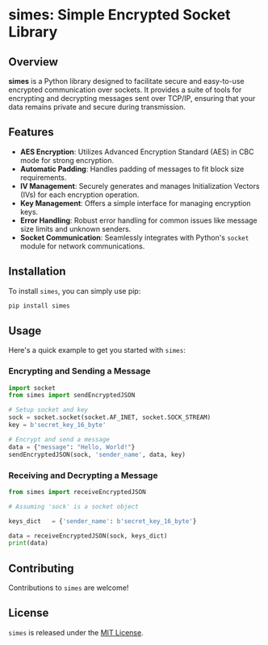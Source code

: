 # simes: Simple Encrypted Socket Library

## Overview
**simes** is a Python library designed to facilitate secure and easy-to-use encrypted communication over sockets. It provides a suite of tools for encrypting and decrypting messages sent over TCP/IP, ensuring that your data remains private and secure during transmission.

## Features
- **AES Encryption**: Utilizes Advanced Encryption Standard (AES) in CBC mode for strong encryption.
- **Automatic Padding**: Handles padding of messages to fit block size requirements.
- **IV Management**: Securely generates and manages Initialization Vectors (IVs) for each encryption operation.
- **Key Management**: Offers a simple interface for managing encryption keys.
- **Error Handling**: Robust error handling for common issues like message size limits and unknown senders.
- **Socket Communication**: Seamlessly integrates with Python's `socket` module for network communications.

## Installation
To install `simes`, you can simply use pip:
```bash
pip install simes
```

## Usage
Here's a quick example to get you started with `simes`:

### Encrypting and Sending a Message
```python
import socket
from simes import sendEncryptedJSON

# Setup socket and key
sock = socket.socket(socket.AF_INET, socket.SOCK_STREAM)
key = b'secret_key_16_byte'

# Encrypt and send a message
data = {"message": "Hello, World!"}
sendEncryptedJSON(sock, 'sender_name', data, key)
```

### Receiving and Decrypting a Message
```python
from simes import receiveEncryptedJSON

# Assuming 'sock' is a socket object

keys_dict	= {'sender_name': b'secret_key_16_byte'}

data = receiveEncryptedJSON(sock, keys_dict)
print(data)
```

## Contributing
Contributions to `simes` are welcome!

## License
`simes` is released under the [MIT License](LICENSE).

